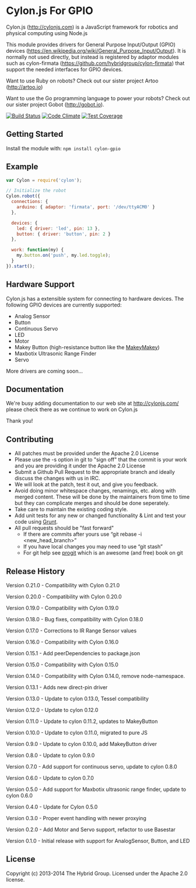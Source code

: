 # Cylon.js For GPIO

Cylon.js (http://cylonjs.com) is a JavaScript framework for robotics and physical computing using Node.js

This module provides drivers for General Purpose Input/Output (GPIO) devices (https://en.wikipedia.org/wiki/General_Purpose_Input/Output). It is normally not used directly, but instead is registered by adaptor modules such as cylon-firmata (https://github.com/hybridgroup/cylon-firmata) that support the needed interfaces for GPIO devices.

Want to use Ruby on robots? Check out our sister project Artoo (http://artoo.io)

Want to use the Go programming language to power your robots? Check out our sister project Gobot (http://gobot.io).

[![Build Status](https://secure.travis-ci.org/hybridgroup/cylon-gpio.png?branch=master)](http://travis-ci.org/hybridgroup/cylon-gpio) [![Code Climate](https://codeclimate.com/github/hybridgroup/cylon-gpio/badges/gpa.svg)](https://codeclimate.com/github/hybridgroup/cylon-gpio) [![Test Coverage](https://codeclimate.com/github/hybridgroup/cylon-gpio/badges/coverage.svg)](https://codeclimate.com/github/hybridgroup/cylon-gpio)

## Getting Started
Install the module with: `npm install cylon-gpio`

## Example

```javascript
var Cylon = require('cylon');

// Initialize the robot
Cylon.robot({
  connections: {
    arduino: { adaptor: 'firmata', port: '/dev/ttyACM0' }
  },

  devices: {
    led: { driver: 'led', pin: 13 },
    button: { driver: 'button', pin: 2 }
  },

  work: function(my) {
    my.button.on('push', my.led.toggle);
  }
}).start();
```

## Hardware Support
Cylon.js has a extensible system for connecting to hardware devices. The following GPIO devices are currently supported:

  - Analog Sensor
  - Button
  - Continuous Servo
  - LED
  - Motor
  - Makey Button (high-resistance button like the [MakeyMakey](http://www.makeymakey.com/))
  - Maxbotix Ultrasonic Range Finder
  - Servo

More drivers are coming soon...

## Documentation
We're busy adding documentation to our web site at http://cylonjs.com/ please check there as we continue to work on Cylon.js

Thank you!

## Contributing

* All patches must be provided under the Apache 2.0 License
* Please use the -s option in git to "sign off" that the commit is your work and you are providing it under the Apache 2.0 License
* Submit a Github Pull Request to the appropriate branch and ideally discuss the changes with us in IRC.
* We will look at the patch, test it out, and give you feedback.
* Avoid doing minor whitespace changes, renamings, etc. along with merged content. These will be done by the maintainers from time to time but they can complicate merges and should be done seperately.
* Take care to maintain the existing coding style.
* Add unit tests for any new or changed functionality & Lint and test your code using [Grunt](http://gruntjs.com/).
* All pull requests should be "fast forward"
  * If there are commits after yours use “git rebase -i <new_head_branch>”
  * If you have local changes you may need to use “git stash”
  * For git help see [progit](http://git-scm.com/book) which is an awesome (and free) book on git

## Release History

Version 0.21.0 - Compatibility with Cylon 0.21.0

Version 0.20.0 - Compatibility with Cylon 0.20.0

Version 0.19.0 - Compatibility with Cylon 0.19.0

Version 0.18.0 - Bug fixes, compatibility with Cylon 0.18.0

Version 0.17.0 - Corrections to IR Range Sensor values

Version 0.16.0 - Compatibility with Cylon 0.16.0

Version 0.15.1 - Add peerDependencies to package.json

Version 0.15.0 - Compatibility with Cylon 0.15.0

Version 0.14.0 - Compatibility with Cylon 0.14.0, remove node-namespace.

Version 0.13.1 - Adds new direct-pin driver

Version 0.13.0 - Update to cylon 0.13.0, Tessel compatibility

Version 0.12.0 - Update to cylon 0.12.0

Version 0.11.0 - Update to cylon 0.11.2, updates to MakeyButton

Version 0.10.0 - Update to cylon 0.11.0, migrated to pure JS

Version 0.9.0 - Update to cylon 0.10.0, add MakeyButton driver

Version 0.8.0 - Update to cylon 0.9.0

Version 0.7.0 - Add support for continuous servo, update to cylon 0.8.0

Version 0.6.0 - Update to cylon 0.7.0

Version 0.5.0 - Add support for Maxbotix ultrasonic range finder, update to cylon 0.6.0

Version 0.4.0 - Update for Cylon 0.5.0

Version 0.3.0 - Proper event handling with newer proxying

Version 0.2.0 - Add Motor and Servo support, refactor to use Basestar

Version 0.1.0 - Initial release with support for AnalogSensor, Button, and LED

## License
Copyright (c) 2013-2014 The Hybrid Group. Licensed under the Apache 2.0 license.

